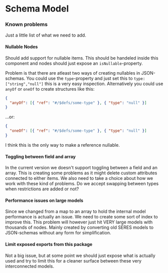 # Schema Model

### Known problems

Just a little list of what we need to add.

#### Nullable Nodes

Should add support for nullable items. This should be handeled inside this component and
nodes should just expose an `isNullable`-property.

Problem is that there are atleast two ways of creating nullables in JSON-schemas. You could
use the `type`-property and just set this to `type: ["string","null"]` this is a very easy
inspection. Alternatively you could use `anyOf` or `oneOf` to create structures like this:

```json
{
  "anyOf": [{ "ref": "#/$defs/some-type" }, { "type": "null" }]
}
```

...or:

```json
{
  "oneOf": [{ "ref": "#/$defs/some-type" }, { "type": "null" }]
}
```

I think this is the only way to make a reference nullable.

#### Toggling between field and array

In the current version we doesn't support toggling between a field and an array. This is creating
some problems as it might delete custom attributes connected to either items. We also need to
take a choice about how we work with these kind of problems. Do we accept swapping between types
when restrictions are added or not?

#### Performance issues on large models

Since we changed from a map to an array to hold the internal model performance is actually an issue.
We need to create some sort of index to improve this. This problem will however just hit VERY large models
with thousands of nodes. Mainly created by converting old SERES models to JSON-schemas without any form for
simplification.

#### Limit exposed exports from this package

Not a big issue, but at some point we should just expose what is actually used and try to limit this for a cleaner
surface between these very interconnected models.


